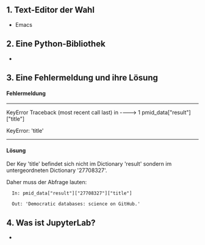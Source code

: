 ## 1. Text-Editor der Wahl

- Emacs

## 2. Eine Python-Bibliothek

-

## 3. Eine Fehlermeldung und ihre Lösung

#### Fehlermeldung


----------------------------------------------------------------------------
KeyError                                  Traceback (most recent call last)
<ipython-input-25-c4d5bcbc477b> in <module>
----> 1 pmid_data["result"]["title"]

KeyError: 'title'

----------------------------------------------------------------------------

#### Lösung

Der Key 'title' befindet sich nicht im Dictionary 'result' sondern im untergeordneten Dictionary '27708327'.

Daher muss der Abfrage lauten:

      In: pmid_data["result"]["27708327"]["title"]

      Out: 'Democratic databases: science on GitHub.'


## 4. Was ist JupyterLab?

-

